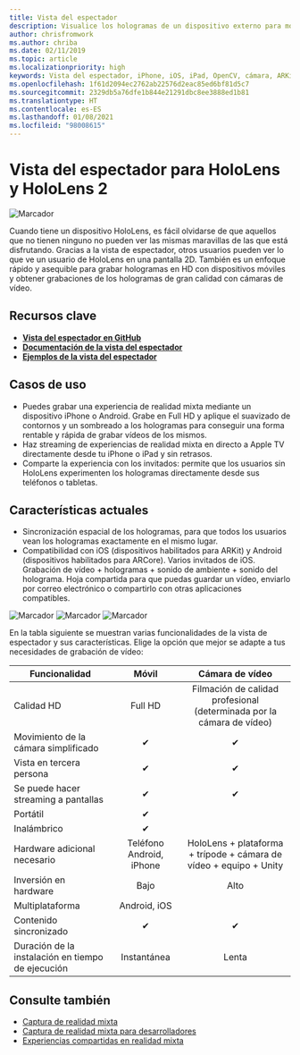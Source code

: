 ```yaml
---
title: Vista del espectador
description: Visualice los hologramas de un dispositivo externo para mostrar o grabar una experiencia de realidad mixta en una pantalla externa.
author: chrisfromwork
ms.author: chriba
ms.date: 02/11/2019
ms.topic: article
ms.localizationpriority: high
keywords: Vista del espectador, iPhone, iOS, iPad, OpenCV, cámara, ARKit, HoloLens, realidad mixta, MixedRealityToolkit, demo, grabar
ms.openlocfilehash: 1f61d2094ec2762ab22576d2eac85ed6bf81d5c7
ms.sourcegitcommit: 2329db5a76dfe1b844e21291dbc8ee3888ed1b81
ms.translationtype: HT
ms.contentlocale: es-ES
ms.lasthandoff: 01/08/2021
ms.locfileid: "98008615"
---
```

# <a name="spectator-view-for-hololens-and-hololens-2"></a>Vista del espectador para HoloLens y HoloLens 2

![Marcador](images/SpecViewPhoneHero.jpg)

Cuando tiene un dispositivo HoloLens, es fácil olvidarse de que aquellos que no tienen ninguno no pueden ver las mismas maravillas de las que está disfrutando. Gracias a la vista de espectador, otros usuarios pueden ver lo que ve un usuario de HoloLens en una pantalla 2D. También es un enfoque rápido y asequible para grabar hologramas en HD con dispositivos móviles y obtener grabaciones de los hologramas de gran calidad con cámaras de vídeo.

## <a name="key-resources"></a>Recursos clave

* [**Vista del espectador en GitHub**](https://github.com/microsoft/MixedReality-SpectatorView)
* [**Documentación de la vista del espectador**](https://microsoft.github.io/MixedReality-SpectatorView/README.html)
* [**Ejemplos de la vista del espectador**](https://github.com/microsoft/MixedReality-SpectatorView/tree/master/samples)

## <a name="use-cases"></a>Casos de uso

* Puedes grabar una experiencia de realidad mixta mediante un dispositivo iPhone o Android. Grabe en Full HD y aplique el suavizado de contornos y un sombreado a los hologramas para conseguir una forma rentable y rápida de grabar vídeos de los mismos.
* Haz streaming de experiencias de realidad mixta en directo a Apple TV directamente desde tu iPhone o iPad y sin retrasos.
* Comparte la experiencia con los invitados: permite que los usuarios sin HoloLens experimenten los hologramas directamente desde sus teléfonos o tabletas.

## <a name="current-features"></a>Características actuales

* Sincronización espacial de los hologramas, para que todos los usuarios vean los hologramas exactamente en el mismo lugar.
* Compatibilidad con iOS (dispositivos habilitados para ARKit) y Android (dispositivos habilitados para ARCore).
Varios invitados de iOS.
Grabación de vídeo + hologramas + sonido de ambiente + sonido del holograma.
Hoja compartida para que puedas guardar un vídeo, enviarlo por correo electrónico o compartirlo con otras aplicaciones compatibles.

![Marcador](images/SpecViewPhoneDemo.jpg)
![Marcador](images/hololensspectatorview-500px.jpg) ![Marcador](images/spectatorview-300px.png)

En la tabla siguiente se muestran varias funcionalidades de la vista de espectador y sus características. Elige la opción que mejor se adapte a tus necesidades de grabación de vídeo:

|      Funcionalidad                                | Móvil                  |                    Cámara de vídeo              |
|--------------------------------------|:-----------------------:|:-------------------------------------------:|
| Calidad HD                           |         Full HD         |        Filmación de calidad profesional (determinada por la cámara de vídeo)      |
| Movimiento de la cámara simplificado                 |            ✔            |                      ✔                      |
| Vista en tercera persona                    |            ✔            |                      ✔                      |
| Se puede hacer streaming a pantallas           |            ✔            |                      ✔                      |
| Portátil                             |            ✔            |                                             |
| Inalámbrico                             |            ✔            |                                             |
| Hardware adicional necesario         |     Teléfono Android, iPhone    | HoloLens + plataforma + trípode + cámara de vídeo + equipo + Unity |
| Inversión en hardware                  |           Bajo            |                     Alto                    |
| Multiplataforma                       |           Android, iOS   |                                             |
| Contenido sincronizado                 |            ✔            |                      ✔                      |
| Duración de la instalación en tiempo de ejecución               |         Instantánea          |                     Lenta                    |
## <a name="see-also"></a>Consulte también

* [Captura de realidad mixta](../../mixed-reality-capture.md) 
* [Captura de realidad mixta para desarrolladores](mixed-reality-capture-for-developers.md)
* [Experiencias compartidas en realidad mixta](shared-experiences-in-mixed-reality.md)
